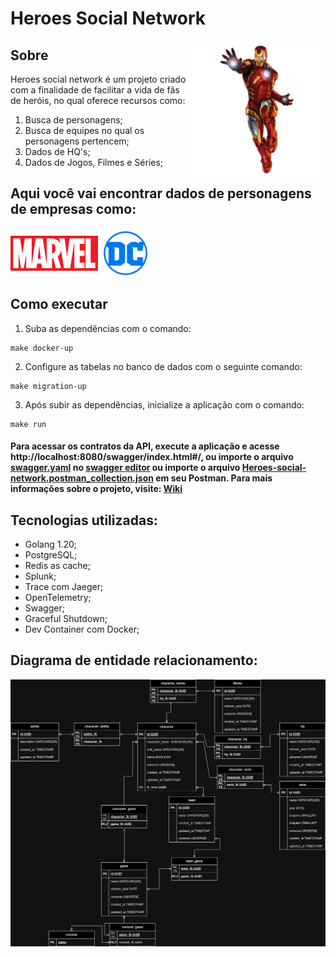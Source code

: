 # Heroes Social Network

<img align="right" width="220px" src="docs/assets/ironman.png">

## Sobre


Heroes social network é um projeto criado com a finalidade de facilitar a vida de fãs de heróis, no qual oferece recursos como:

1. Busca de personagens;
2. Busca de equipes no qual os personagens pertencem;
3. Dados de HQ's;
4. Dados de Jogos, Filmes e Séries;


## Aqui você vai encontrar dados de personagens de empresas como:

<img align="center" width="140px" src="docs/assets/marvel.png">
<img align="center" width="80px" src="docs/assets/DC_Comics_logo.png">



## Como executar

1. Suba as dependências com o comando:
~~~ make 
make docker-up
~~~

2. Configure as tabelas no banco de dados com o seguinte comando:
~~~
make migration-up
~~~

3. Após subir as dependências, inicialize a aplicação com o comando:
~~~
make run
~~~

#### Para acessar os contratos da API, execute a aplicação e acesse http://localhost:8080/swagger/index.html#/, ou importe o arquivo [swagger.yaml](/docs/swagger.yaml) no [swagger editor](https://editor.swagger.io/) ou importe o arquivo [Heroes-social-network.postman_collection.json](/docs/heroes-social-network.postman_collection.json) em seu Postman. Para mais informações sobre o projeto, visite: [Wiki](https://github.com/LeandroAlcantara-1997/heroes-social-network/wiki)


## Tecnologias utilizadas:

* Golang 1.20;
* PostgreSQL;
* Redis as cache;
* Splunk;
* Trace com Jaeger;
* OpenTelemetry;
* Swagger;
* Graceful Shutdown;
* Dev Container com Docker;


## Diagrama de entidade relacionamento:

![diagram](/docs/assets/heroes-social-network.jpg)